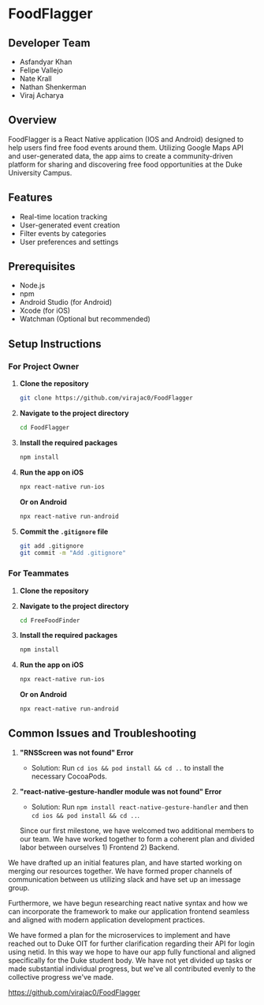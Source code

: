 # FoodFlagger

## Developer Team

- Asfandyar Khan
- Felipe Vallejo
- Nate Krall
- Nathan Shenkerman
- Viraj Acharya

## Overview

FoodFlagger is a React Native application (IOS and Android) designed to help users find free food events around them. Utilizing Google Maps API and user-generated data, the app aims to create a community-driven platform for sharing and discovering free food opportunities at the Duke University Campus.

## Features

- Real-time location tracking
- User-generated event creation
- Filter events by categories
- User preferences and settings

## Prerequisites

- Node.js
- npm
- Android Studio (for Android)
- Xcode (for iOS)
- Watchman (Optional but recommended)
  
## Setup Instructions

### For Project Owner

1. **Clone the repository**
    ```bash
    git clone https://github.com/virajac0/FoodFlagger

    ```
   
2. **Navigate to the project directory**
    ```bash
    cd FoodFlagger
    ```
  
3. **Install the required packages**
    ```bash
    npm install
    ```
  
4. **Run the app on iOS**
    ```bash
    npx react-native run-ios
    ```
  
    **Or on Android**
    ```bash
    npx react-native run-android
    ```
  
5. **Commit the `.gitignore` file**
    ```bash
    git add .gitignore
    git commit -m "Add .gitignore"
    ```

### For Teammates

1. **Clone the repository**
  
2. **Navigate to the project directory**
    ```bash
    cd FreeFoodFinder
    ```
  
3. **Install the required packages**
    ```bash
    npm install
    ```
  
4. **Run the app on iOS**
    ```bash
    npx react-native run-ios
    ```
  
    **Or on Android**
    ```bash
    npx react-native run-android
    ```

## Common Issues and Troubleshooting

1. **"RNSScreen was not found" Error**
    - Solution: Run `cd ios && pod install && cd ..` to install the necessary CocoaPods.

2. **"react-native-gesture-handler module was not found" Error**
    - Solution: Run `npm install react-native-gesture-handler` and then `cd ios && pod install && cd ..`.
  
   Since our first milestone, we have welcomed two additional members to our team. We have worked together to form a coherent plan and divided labor between ourselves 1) Frontend 2) Backend. 

We have drafted up an initial features plan, and have started working on merging our resources together. We have formed proper channels of communication between us utilizing slack and have set up an imessage group. 

Furthermore, we have begun researching react native syntax and how we can incorporate the framework to make our application frontend seamless and aligned with modern application development practices. 

We have formed a plan for the microservices to implement and have reached out to Duke OIT for further clarification regarding their API for login using netid. In this way we hope to have our app fully functional and aligned specifically for the Duke student body. We have not yet divided up tasks or made substantial individual progress, but we've all contributed evenly to the collective progress we've made.

https://github.com/virajac0/FoodFlagger
